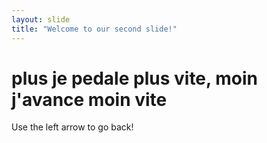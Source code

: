 ```yaml
---
layout: slide
title: "Welcome to our second slide!"
---
```

# plus je pedale plus vite, moin j'avance moin vite
Use the left arrow to go back!
